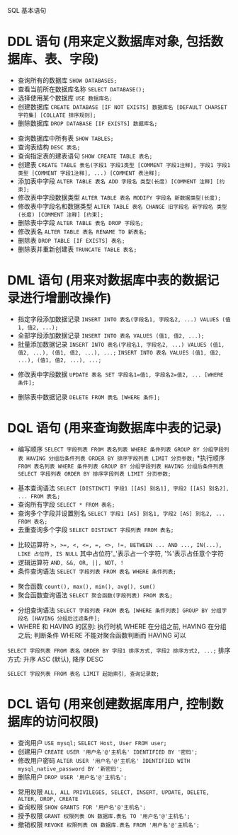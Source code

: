 SQL 基本语句

# DDL 语句 (用来定义数据库对象, 包括数据库、表、字段)
  <!-- 数据库操作 -->
  * 查询所有的数据库
  `SHOW DATABASES;`
  * 查看当前所在数据库名称
  `SELECT DATABASE();`
  * 选择使用某个数据库
  `USE 数据库名;`
  * 创建数据库
  `CREATE DATABASE [IF NOT EXISTS] 数据库名 [DEFAULT CHARSET 字符集] [COLLATE 排序规则];`
  * 删除数据库
  `DROP DATABASE [IF EXISTS] 数据库名;`
  <!-- 表操作 -->
  * 查询数据库中所有表
  `SHOW TABLES;`
  * 查询表结构
  `DESC 表名;`
  * 查询指定表的建表语句
  `SHOW CREATE TABLE 表名;`
  * 创建表
  `CREATE TABLE 表名(字段1 字段1类型 [COMMENT 字段1注释], 字段1 字段1类型 [COMMENT 字段1注释], ...) [COMMENT 表注释];`
  * 添加表中字段
  `ALTER TABLE 表名 ADD 字段名 类型(长度) [COMMENT 注释] [约束];`
  * 修改表中字段数据类型
  `ALTER TABLE 表名 MODIFY 字段名 新数据类型(长度);`
  * 修改表中字段名和数据类型
  `ALTER TABLE 表名 CHANGE 旧字段名 新字段名 类型(长度) [COMMENT 注释] [约束];`
  * 删除表中字段
  `ALTER TABLE 表名 DROP 字段名;`
  * 修改表名
  `ALTER TABLE 表名 RENAME TO 新表名;`
  * 删除表
  `DROP TABLE [IF EXISTS] 表名;`
  * 删除表并重新创建表
  `TRUNCATE TABLE 表名;`

# DML 语句 (用来对数据库中表的数据记录进行增删改操作)
  <!-- 添加数据 -->
  * 指定字段添加数据记录
  `INSERT INTO 表名(字段名1, 字段名2, ...) VALUES (值1, 值2, ...);`
  * 全部字段添加数据记录
  `INSERT INTO 表名 VALUES (值1, 值2, ...);`
  * 批量添加数据记录
  `INSERT INTO 表名(字段名1, 字段名2, ...) VALUES (值1, 值2, ...), (值1, 值2, ...), ...;`
  `INSERT INTO 表名 VALUES (值1, 值2, ...), (值1, 值2, ...), ...;`
  <!-- 修改数据 -->
  * 修改表中字段数据
  `UPDATE 表名 SET 字段名1=值1, 字段名2=值2, ... [WHERE 条件];`
  <!-- 删除数据 -->
  * 删除表中数据记录
  `DELETE FROM 表名 [WHERE 条件];`

# DQL 语句 (用来查询数据库中表的记录)
  <!-- 查询数据 -->
  * 编写顺序
  `SELECT 字段列表 FROM 表名列表 WHERE 条件列表 GROUP BY 分组字段列表 HAVING 分组后条件列表 ORDER BY 排序字段列表 LIMIT 分页参数;`
  *执行顺序
  `FROM 表名列表 WHERE 条件列表 GROUP BY 分组字段列表 HAVING 分组后条件列表 SELECT 字段列表 ORDER BY 排序字段列表 LIMIT 分页参数;`
  <!-- 基本查询 -->
  * 基本查询语法
  `SELECT [DISTINCT] 字段1 [[AS] 别名1], 字段2 [[AS] 别名2], ... FROM 表名;`
  * 查询所有字段
  `SELECT * FROM 表名;`
  * 查询多个字段并设置别名
  `SELECT 字段1 [AS] 别名1, 字段2 [AS] 别名2, ... FROM 表名;`
  * 去重查询多个字段
  `SELECT DISTINCT 字段列表 FROM 表名;`
  <!-- 条件查询 -->
  * 比较运算符
  `>, >=, <, <=, =, <>, !=, BETWEEN ... AND ..., IN(...), LIKE 占位符, IS NULL`  其中占位符'_'表示占一个字符, '%'表示占任意个字符
  * 逻辑运算符
  `AND, &&, OR, ||, NOT, !`
  * 条件查询语法
  `SELECT 字段列表 FROM 表名 WHERE 条件列表;`
  <!-- 聚合函数查询 -->
  * 聚合函数
  `count(), max(), min(), avg(), sum()`
  * 聚合函数查询语法
  `SELECT 聚合函数(字段列表) FROM 表名;`
  <!-- 分组查询 -->
  * 分组查询语法
  `SELECT 字段列表 FROM 表名 [WHERE 条件列表] GROUP BY 分组字段名 [HAVING 分组后过滤条件];`
  * WHERE 和 HAVING 的区别: 执行时机 WHERE 在分组之前, HAVING 在分组之后; 判断条件 WHERE 不能对聚合函数判断而 HAVING 可以
  <!-- 排序查询 -->
  `SELECT 字段列表 FROM 表名 ORDER BY 字段1 排序方式, 字段2 排序方式2, ...;` 排序方式: 升序 ASC (默认), 降序 DESC
  <!-- 分页查询 -->
  `SELECT 字段列表 FROM 表名 LIMIT 起始索引, 查询记录数;`

# DCL 语句 (用来创建数据库用户, 控制数据库的访问权限)
  <!-- 管理用户 -->
  * 查询用户
  `USE mysql;`
  `SELECT Host, User FROM user;`
  * 创建用户
  `CREATE USER '用户名'@'主机名' IDENTIFIED BY '密码';`
  * 修改用户密码
  `ALTER USER '用户名'@'主机名' IDENTIFIED WITH mysql_native_password BY '新密码';`
  * 删除用户
  `DROP USER '用户名'@'主机名';`
  <!-- 管理权限 -->
  * 常用权限
  `ALL, ALL PRIVILEGES, SELECT, INSERT, UPDATE, DELETE, ALTER, DROP, CREATE`
  * 查询权限
  `SHOW GRANTS FOR '用户名'@'主机名';`
  * 授予权限
  `GRANT 权限列表 ON 数据库.表名 TO '用户名'@'主机名';`
  * 撤销权限
  `REVOKE 权限列表 ON 数据库.表名 FROM '用户名'@'主机名';`

